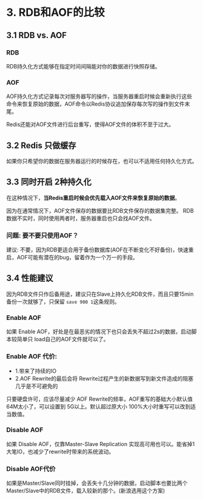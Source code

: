 # 3. RDB和AOF的比较

## 3.1 RDB vs. AOF
### RDB
RDB持久化方式能够在指定时间间隔能对你的数据进行快照存储。

### AOF
AOF持久化方式记录每次对服务器写的操作，当服务器重启时候会重新执行这些命令来恢复原始的数据，AOF命令以Redis协议追加保存每次写的操作到文件末尾。

Redis还能对AOF文件进行后台重写，使得AOF文件的体积不至于过大。


## 3.2 Redis 只做缓存
如果你只希望你的数据在服务器运行的时候存在，也可以不适用任何持久化方式。


## 3.3 同时开启 2种持久化

在这种情况下，**当Redis重启时候会优先载入AOF文件来恢复原始的数据**。

因为在通常情况下，AOF文件保存的数据要比RDB文件保存的数据集完整。 RDB数据不实时，同时使用两者时，服务器重启也只会找AOF文件。

### 问题: 要不要只使用AOF？
建议: 不要，因为RDB更适合用于备份数据库(AOF在不断变化不好备份)，快速重启，AOF可能有潜在的bug，留着作为一个万一的手段。


## 3.4 性能建议
因为RDB文件只作后备用途，建议只在Slave上持久化RDB文件，而且只要15min备份一次就够了，只保留 `save 900 1`这条规则。

### Enable AOF
如果 Enable AOF，好处是在最恶劣的情况下也只会丢失不超过2s的数据，启动脚本较简单只 load自己的AOF文件就可以了。

### Enable AOF 代价: 
* 1.带来了持续的IO
* 2.AOF Rewrite的最后会将 Rewrite过程产生的新数据写到新文件造成的阻塞几乎是不可避免的

只要硬盘许可，应该尽量减少 AOF Rewrite的频率，AOF重写的基础大小默认值 64M太小了，可以设置到 5G以上。默认超过原大小 100%大小时重写可以改到适当数值。

### Disable AOF
如果 Disable AOF，仅靠Master-Slave Replication 实现高可用也可以。能省掉1大笔IO，也减少了rewrite时带来的系统波动。

### Disable AOF代价
如果是Master/Slave同时挂掉，会丢失十几分钟的数据，启动脚本也要比两个 Master/Slave中的RDB文件，载入较新的那个。(新浪选用这个方案)
